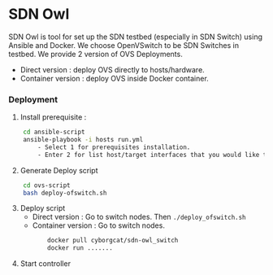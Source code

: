 # SDN Owl
   SDN Owl is tool for set up the SDN testbed (especially in SDN Switch) using Ansible and Docker. We choose OpenVSwitch to be SDN Switches in testbed. We provide 2 version of OVS Deployments. 
   * Direct version : deploy OVS directly to hosts/hardware.
   * Container version : deploy OVS inside Docker container.

### Deployment
1. Install prerequisite :
```bash
    cd ansible-script 
    ansible-playbook -i hosts run.yml
        - Select 1 for prerequisites installation.
        - Enter 2 for list host/target interfaces that you would like to add in swith
```
2. Generate Deploy script 
```bash
    cd ovs-script
    bash deploy-ofswitch.sh
```
3. Deploy script 
    * Direct version : Go to switch nodes. Then `./deploy_ofswitch.sh`
    * Container version : Go to switch nodes.
        ```bash
            docker pull cyborgcat/sdn-owl_switch
            docker run .......
        ```
4. Start controller 

